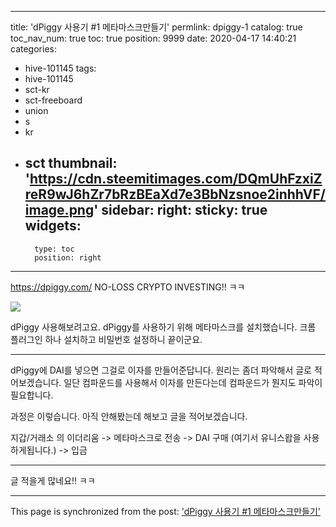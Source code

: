 
---
title: 'dPiggy 사용기 #1 메타마스크만들기'
permlink: dpiggy-1
catalog: true
toc_nav_num: true
toc: true
position: 9999
date: 2020-04-17 14:40:21
categories:
- hive-101145
tags:
- hive-101145
- sct-kr
- sct-freeboard
- union
- s
- kr
- sct
thumbnail: 'https://cdn.steemitimages.com/DQmUhFzxiZreR9wJ6hZr7bRzBEaXd7e3BbNzsnoe2inhhVF/image.png'
sidebar:
    right:
        sticky: true
widgets:
    -
        type: toc
        position: right
---


https://dpiggy.com/
NO-LOSS CRYPTO INVESTING!! ㅋㅋ

![](https://cdn.steemitimages.com/DQmUhFzxiZreR9wJ6hZr7bRzBEaXd7e3BbNzsnoe2inhhVF/image.png)

dPiggy 사용해보려고요. dPiggy를 사용하기 위해 메타마스크를 설치했습니다. 크롬 플러그인 하나 설치하고 비밀번호 설정하니 끝이군요.

---

dPiggy에 DAI를 넣으면 그걸로 이자를 만들어준답니다.
원리는 좀더 파악해서 글로 적어보겠습니다.
일단 컴파운드를 사용해서 이자를 만든다는데 컴파운드가 뭔지도 파악이 필요합니다.

과정은 이렇습니다. 아직 안해봤는데 해보고 글을 적어보겠습니다.

지갑/거래소 의 이더리움 -> 메타마스크로 전송 -> DAI 구매 (여기서 유니스왑을 사용하게됩니다.) -> 입금



---

글 적을게 많네요!! ㅋㅋ

- - -

This page is synchronized from the post: ['dPiggy 사용기 #1 메타마스크만들기'](https://steemit.com/@jacobyu/dpiggy-1)
